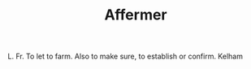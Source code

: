 ---
title: Affermer
permalink: "/definitions/affermer.html"
body: L. Fr. To let to farm. Also to make sure, to establish or confirm. Kelham
published_at: '2018-07-07'
layout: post
---
